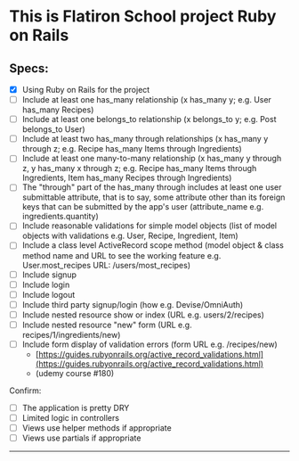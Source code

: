 # This is Flatiron School project Ruby on Rails 

## Specs: 

- [x]  Using Ruby on Rails for the project
- [ ]  Include at least one has_many relationship (x has_many y; e.g. User has_many Recipes)
- [ ]  Include at least one belongs_to relationship (x belongs_to y; e.g. Post belongs_to User)
- [ ]  Include at least two has_many through relationships (x has_many y through z; e.g. Recipe has_many Items through Ingredients)
- [ ]  Include at least one many-to-many relationship (x has_many y through z, y has_many x through z; e.g. Recipe has_many Items through Ingredients, Item has_many Recipes through Ingredients)
- [ ]  The "through" part of the has_many through includes at least one user submittable attribute, that is to say, some attribute other than its foreign keys that can be submitted by the app's user (attribute_name e.g. ingredients.quantity)
- [ ]  Include reasonable validations for simple model objects (list of model objects with validations e.g. User, Recipe, Ingredient, Item)
- [ ]  Include a class level ActiveRecord scope method (model object & class method name and URL to see the working feature e.g. User.most_recipes URL: /users/most_recipes)
- [ ]  Include signup
- [ ]  Include login
- [ ]  Include logout
- [ ]  Include third party signup/login (how e.g. Devise/OmniAuth)
- [ ]  Include nested resource show or index (URL e.g. users/2/recipes)
- [ ]  Include nested resource "new" form (URL e.g. recipes/1/ingredients/new)
- [ ]  Include form display of validation errors (form URL e.g. /recipes/new)
    - [https://guides.rubyonrails.org/active_record_validations.html](https://guides.rubyonrails.org/active_record_validations.html)
    - (udemy course #180)

Confirm:

- [ ]  The application is pretty DRY
- [ ]  Limited logic in controllers
- [ ]  Views use helper methods if appropriate
- [ ]  Views use partials if appropriate

---